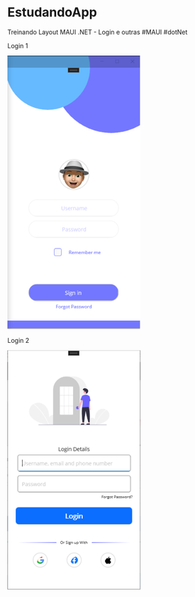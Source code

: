 # EstudandoApp
Treinando Layout MAUI .NET - Login e outras
#MAUI
#dotNet

<p align="center">
  <p> Login 1</p>
  <img width="300" height:"900" src="login1.png">
</p>
<p align="center">
  <p> Login 2</p>
  <img width="300" height:"900" src="Login2.png">
</p>
